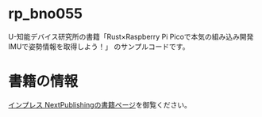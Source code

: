 # rp_bno055

U-知能デバイス研究所の書籍「Rust×Raspberry Pi Picoで本気の組み込み開発　IMUで姿勢情報を取得しよう！」
のサンプルコードです。

# 書籍の情報

[インプレス NextPublishingの書籍ページ](https://nextpublishing.jp/book/17045.html)を御覧ください。
